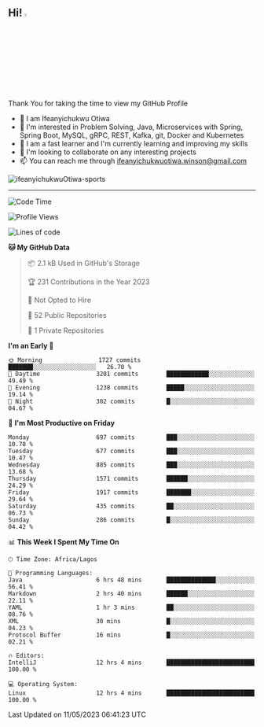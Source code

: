 <!-- BLOG-POST-LIST:START --><!-- BLOG-POST-LIST:END -->

## Hi! <img src="https://media.giphy.com/media/hvRJCLFzcasrR4ia7z/giphy.gif" width="4%"> 

Thank You for taking the time to view my GitHub Profile

- 👋 I am Ifeanyichukwu Otiwa
- 👀 I'm interested in Problem Solving, Java, Microservices with Spring, Spring Boot, MySQL, gRPC, REST, Kafka, git, Docker and Kubernetes
- 🌱 I am a fast learner and I'm currently learning and improving my skills
- 💞️ I'm looking to collaborate on any interesting projects
- 📫 You can reach me through ifeanyichukwuotiwa.winson@gmail.com

<p align="left" marginTop="10px"> <img src="https://komarev.com/ghpvc/?username=ifeanyichukwuOtiwa-sports&label=Profile%20views&color=0e75b6&style=for-the-badge" alt="ifeanyichukwuOtiwa-sports" /> </p>

***

<!--START_SECTION:waka-->
![Code Time](http://img.shields.io/badge/Code%20Time-1%2C364%20hrs%2013%20mins-blue)

![Profile Views](http://img.shields.io/badge/Profile%20Views-0-blue)

![Lines of code](https://img.shields.io/badge/From%20Hello%20World%20I%27ve%20Written-2.1%20million%20lines%20of%20code-blue)

**🐱 My GitHub Data** 

> 📦 2.1 kB Used in GitHub's Storage 
 > 
> 🏆 231 Contributions in the Year 2023
 > 
> 🚫 Not Opted to Hire
 > 
> 📜 52 Public Repositories 
 > 
> 🔑 1 Private Repositories 
 > 
**I'm an Early 🐤** 

```text
🌞 Morning                1727 commits        ███████░░░░░░░░░░░░░░░░░░   26.70 % 
🌆 Daytime                3201 commits        ████████████░░░░░░░░░░░░░   49.49 % 
🌃 Evening                1238 commits        █████░░░░░░░░░░░░░░░░░░░░   19.14 % 
🌙 Night                  302 commits         █░░░░░░░░░░░░░░░░░░░░░░░░   04.67 % 
```
📅 **I'm Most Productive on Friday** 

```text
Monday                   697 commits         ███░░░░░░░░░░░░░░░░░░░░░░   10.78 % 
Tuesday                  677 commits         ███░░░░░░░░░░░░░░░░░░░░░░   10.47 % 
Wednesday                885 commits         ███░░░░░░░░░░░░░░░░░░░░░░   13.68 % 
Thursday                 1571 commits        ██████░░░░░░░░░░░░░░░░░░░   24.29 % 
Friday                   1917 commits        ███████░░░░░░░░░░░░░░░░░░   29.64 % 
Saturday                 435 commits         ██░░░░░░░░░░░░░░░░░░░░░░░   06.73 % 
Sunday                   286 commits         █░░░░░░░░░░░░░░░░░░░░░░░░   04.42 % 
```


📊 **This Week I Spent My Time On** 

```text
🕑︎ Time Zone: Africa/Lagos

💬 Programming Languages: 
Java                     6 hrs 48 mins       ██████████████░░░░░░░░░░░   56.41 % 
Markdown                 2 hrs 40 mins       ██████░░░░░░░░░░░░░░░░░░░   22.11 % 
YAML                     1 hr 3 mins         ██░░░░░░░░░░░░░░░░░░░░░░░   08.76 % 
XML                      30 mins             █░░░░░░░░░░░░░░░░░░░░░░░░   04.23 % 
Protocol Buffer          16 mins             █░░░░░░░░░░░░░░░░░░░░░░░░   02.21 % 

🔥 Editors: 
IntelliJ                 12 hrs 4 mins       █████████████████████████   100.00 % 

💻 Operating System: 
Linux                    12 hrs 4 mins       █████████████████████████   100.00 % 
```


 Last Updated on 11/05/2023 06:41:23 UTC
<!--END_SECTION:waka-->

<!--
<p align="center">
![trophy](https://github-profile-trophy.vercel.app/?username=ifeanyichukwuOtiwa-sports&theme=onedark) (https://github.com/ryo-ma/github-profile-trophy)
</p>
-->

<!---
ifeanyi-otiwa/ifeanyi-otiwa is a ✨ special ✨ repository because its `README.md` (this file) appears on your GitHub profile.
You can click the Preview link to take a look at your changes.
--->
